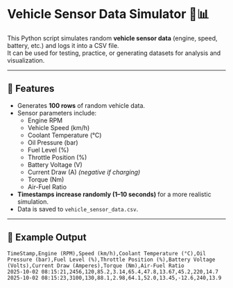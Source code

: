 # Vehicle Sensor Data Simulator 🚗📊

This Python script simulates random **vehicle sensor data** (engine, speed, battery, etc.) and logs it into a CSV file.  
It can be used for testing, practice, or generating datasets for analysis and visualization.

---

## 🔧 Features
- Generates **100 rows** of random vehicle data.
- Sensor parameters include:
  - Engine RPM
  - Vehicle Speed (km/h)
  - Coolant Temperature (°C)
  - Oil Pressure (bar)
  - Fuel Level (%)
  - Throttle Position (%)
  - Battery Voltage (V)
  - Current Draw (A) *(negative if charging)*
  - Torque (Nm)
  - Air-Fuel Ratio
- **Timestamps increase randomly (1–10 seconds)** for a more realistic simulation.
- Data is saved to `vehicle_sensor_data.csv`.

---

## 📂 Example Output
```csv
TimeStamp,Engine (RPM),Speed (km/h),Coolant Temperature (°C),Oil Pressure (bar),Fuel Level (%),Throttle Position (%),Battery Voltage (Volts),Current Draw (Amperes),Torque (Nm),Air-Fuel Ratio
2025-10-02 08:15:21,2456,120,85.2,3.14,65.4,47.8,13.67,45.2,220,14.7
2025-10-02 08:15:23,3100,130,88.1,2.98,64.1,52.0,13.45,-12.6,240,13.9
